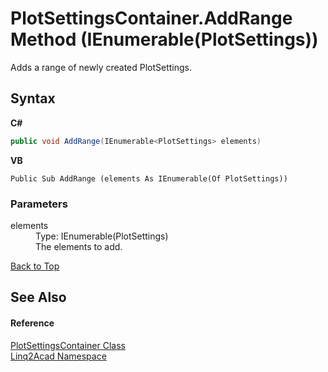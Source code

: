 # PlotSettingsContainer.AddRange Method (IEnumerable(PlotSettings))
 

Adds a range of newly created PlotSettings.

## Syntax

**C#**<br />
``` C#
public void AddRange(IEnumerable<PlotSettings> elements)
```

**VB**<br />
``` VB
Public Sub AddRange (elements As IEnumerable(Of PlotSettings))
```


### Parameters
<dl><dt>elements</dt><dd>Type: IEnumerable(PlotSettings)<br />The elements to add.</dd></dl>
<a href="#PlotSettingsContainerAddRange-Method-IEnumerablePlotSettings">Back to Top</a>

## See Also


#### Reference
<a href="T_Linq2Acad_PlotSettingsContainer.md#PlotSettingsContainer-Class">PlotSettingsContainer Class</a><br /><a href="N_Linq2Acad.md#Linq2Acad-Namespace">Linq2Acad Namespace</a><br />
